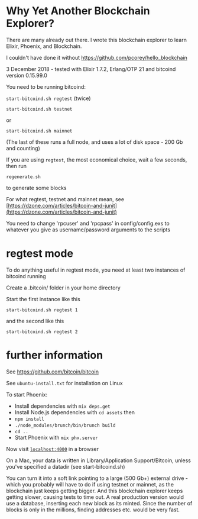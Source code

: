 # Why Yet Another Blockchain Explorer?

There are many already out there. I wrote this blockchain
explorer to learn Elixir, Phoenix, and Blockchain.

I couldn't have done it without https://github.com/pcorey/hello_blockchain

3 December 2018 - tested with Elixir 1.7.2, Erlang/OTP 21 and bitcoind version 0.15.99.0

You need to be running bitcoind:

`start-bitcoind.sh regtest` (twice)

`start-bitcoind.sh testnet`

or

`start-bitcoind.sh mainnet`

(The last of these runs a full node, and uses a lot of disk space - 200 Gb and counting)

If you are using `regtest`, the most economical choice, wait a few seconds, then run

`regenerate.sh`

to generate some blocks

For what regtest, testnet and mainnet mean, see
[https://dzone.com/articles/bitcoin-and-junit](https://dzone.com/articles/bitcoin-and-junit)

You need to change 'rpcuser' and 'rpcpass' in config/config.exs to whatever you give as username/password arguments to the scripts

# regtest mode

To do anything useful in regtest mode, you need at least two instances of bitcoind running

Create a .bitcoin/ folder in your home directory

Start the first instance like this

`start-bitcoind.sh regtest 1`

and the second like this

`start-bitcoind.sh regtest 2`

# further information

See https://github.com/bitcoin/bitcoin

See `ubuntu-install.txt` for installation on Linux

To start Phoenix:

  * Install dependencies with `mix deps.get`
  * Install Node.js dependencies with `cd assets` then
  * `npm install`
  * `./node_modules/brunch/bin/brunch build`
  * `cd ..`
  * Start Phoenix with `mix phx.server`

Now visit [`localhost:4000`](http://localhost:4000) in a browser

On a Mac, your data is written in Library/Application Support/Bitcoin,
unless you've specified a datadir (see start-bitcoind.sh)

You can turn it into a soft link pointing to a large (500 Gb+) external
drive - which you probably will have to do if using testnet or mainnet,
as the blockchain just keeps getting bigger. And this blockchain explorer
keeps getting slower, causing tests to time out. A real production version
would use a database, inserting each new block as its minted. Since the number
of blocks is only in the millions, finding addresses etc. would be very fast.
